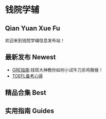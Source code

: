 # 钱院学辅
## Qian Yuan Xue Fu

欢迎来到钱院学辅信息发布站！

## 最新发布 Newest
- [GRE指南](https://github.com/qyxf/Tutorials/blob/master/Finished/GRE-Tutorials_2nd_ebook_version.pdf):钱班大神教你如何小试牛刀杀鸡儆猴！
- [TOEFL备考心得](https://github.com/qyxf/Tutorials/blob/master/Finished/TOEFL_print.pdf)

## 精品合集 Best

## 实用指南 Guides

